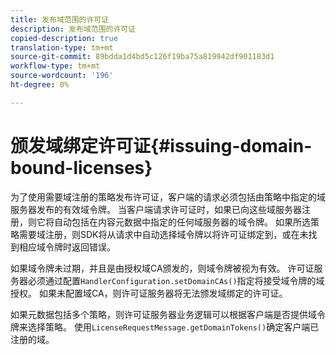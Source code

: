 ```yaml
---
title: 发布域范围的许可证
description: 发布域范围的许可证
copied-description: true
translation-type: tm+mt
source-git-commit: 89bdda1d4bd5c126f19ba75a819942df901183d1
workflow-type: tm+mt
source-wordcount: '196'
ht-degree: 0%

---
```



# 颁发域绑定许可证{#issuing-domain-bound-licenses}

为了使用需要域注册的策略发布许可证，客户端的请求必须包括由策略中指定的域服务器发布的有效域令牌。 当客户端请求许可证时，如果已向这些域服务器注册，则它将自动包括在内容元数据中指定的任何域服务器的域令牌。 如果所选策略需要域注册，则SDK将从请求中自动选择域令牌以将许可证绑定到，或在未找到相应域令牌时返回错误。

如果域令牌未过期，并且是由授权域CA颁发的，则域令牌被视为有效。 许可证服务器必须通过配置`HandlerConfiguration.setDomainCAs()`指定将接受域令牌的域授权。 如果未配置域CA，则许可证服务器将无法颁发域绑定的许可证。

如果元数据包括多个策略，则许可证服务器业务逻辑可以根据客户端是否提供域令牌来选择策略。 使用`LicenseRequestMessage.getDomainTokens()`确定客户端已注册的域。
